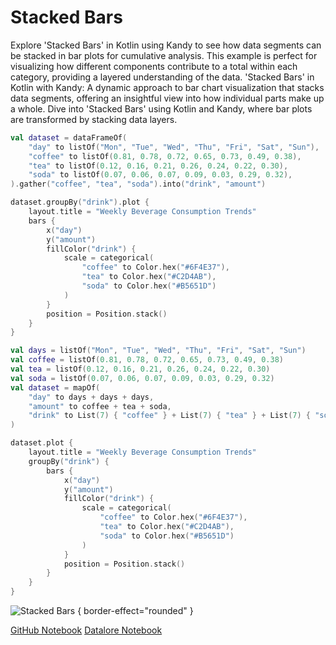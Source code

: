 # Stacked Bars

<web-summary>
Explore 'Stacked Bars' in Kotlin using Kandy to see how data segments can be stacked in bar plots for cumulative analysis.
This example is perfect for visualizing how different components contribute to a total within each category, providing a layered understanding of the data.
</web-summary>

<card-summary>
'Stacked Bars' in Kotlin with Kandy: A dynamic approach to bar chart visualization that stacks data segments,
offering an insightful view into how individual parts make up a whole.
</card-summary>

<link-summary>
Dive into 'Stacked Bars' using Kotlin and Kandy, where bar plots are transformed by stacking data layers.
</link-summary>


<!---IMPORT org.jetbrains.kotlinx.kandy.letsplot.samples.Bars-->

<!---FUN stacked_bars-->
<tabs>
<tab title="Dataframe">

```kotlin
val dataset = dataFrameOf(
    "day" to listOf("Mon", "Tue", "Wed", "Thu", "Fri", "Sat", "Sun"),
    "coffee" to listOf(0.81, 0.78, 0.72, 0.65, 0.73, 0.49, 0.38),
    "tea" to listOf(0.12, 0.16, 0.21, 0.26, 0.24, 0.22, 0.30),
    "soda" to listOf(0.07, 0.06, 0.07, 0.09, 0.03, 0.29, 0.32),
).gather("coffee", "tea", "soda").into("drink", "amount")

dataset.groupBy("drink").plot {
    layout.title = "Weekly Beverage Consumption Trends"
    bars {
        x("day")
        y("amount")
        fillColor("drink") {
            scale = categorical(
                "coffee" to Color.hex("#6F4E37"),
                "tea" to Color.hex("#C2D4AB"),
                "soda" to Color.hex("#B5651D")
            )
        }
        position = Position.stack()
    }
}
```

</tab>
<tab title="Collections">

```kotlin
val days = listOf("Mon", "Tue", "Wed", "Thu", "Fri", "Sat", "Sun")
val coffee = listOf(0.81, 0.78, 0.72, 0.65, 0.73, 0.49, 0.38)
val tea = listOf(0.12, 0.16, 0.21, 0.26, 0.24, 0.22, 0.30)
val soda = listOf(0.07, 0.06, 0.07, 0.09, 0.03, 0.29, 0.32)
val dataset = mapOf(
    "day" to days + days + days,
    "amount" to coffee + tea + soda,
    "drink" to List(7) { "coffee" } + List(7) { "tea" } + List(7) { "soda" }
)

dataset.plot {
    layout.title = "Weekly Beverage Consumption Trends"
    groupBy("drink") {
        bars {
            x("day")
            y("amount")
            fillColor("drink") {
                scale = categorical(
                    "coffee" to Color.hex("#6F4E37"),
                    "tea" to Color.hex("#C2D4AB"),
                    "soda" to Color.hex("#B5651D")
                )
            }
            position = Position.stack()
        }
    }
}
```

</tab></tabs>
<!---END-->

![Stacked Bars](stacked_bars.svg) { border-effect="rounded" }

<seealso style="cards">
       <category ref="example-ktnb">
           <a href="https://github.com/Kotlin/kandy/blob/main/examples/notebooks/lets-plot/samples/bars/stacked_bars.ipynb" summary="View the notebook on our GitHub repository">GitHub Notebook</a>
           <a href="https://datalore.jetbrains.com/report/static/KQKedA4jDrKu63O53gEN0z/tAGOi2QL8JkoUF41cRWBFJ" summary="Experiment with this example on Datalore">Datalore Notebook</a>
       </category>
</seealso>
